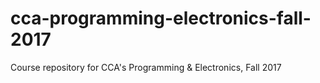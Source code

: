 # cca-programming-electronics-fall-2017
Course repository for CCA's Programming &amp; Electronics, Fall 2017
